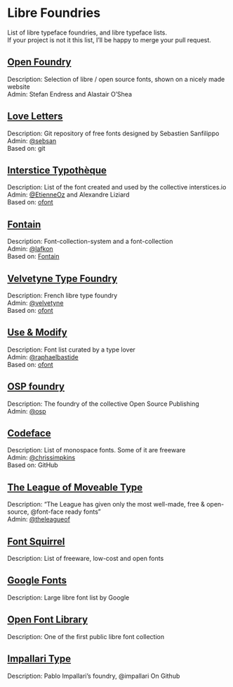 # Libre Foundries

List of libre typeface foundries, and libre typeface lists.  
If your project is not it this list, I’ll be happy to merge your pull request.

## [Open Foundry](http://open-foundry.com)

Description: Selection of libre / open source fonts, shown on a nicely made website  
Admin: Stefan Endress and Alastair O’Shea

## [Love Letters](http://www.love-letters.be/)

Description: Git repository of free fonts designed by Sebastien Sanfilippo   
Admin: [@sebsan](https://github.com/sebsan)  
Based on: git

## [Interstice Typothèque](http://typotheque.interstices.io/)

Description: List of the font created and used by the collective interstices.io   
Admin: [@EtienneOz](https://github.com/etienneoz) and Alexandre Liziard  
Based on: [ofont](https://github.com/raphaelbastide/ofont) 

## [Fontain](http://www.fontain.org/)

Description: Font-collection-system and a font-collection  
Admin: [@lafkon](https://github.com/lafkon)  
Based on: [Fontain](https://github.com/lafkon/fontain)

## [Velvetyne Type Foundry](http://velvetyne.fr/)

Description: French libre type foundry  
Admin: [@velvetyne](https://github.com/velvetyne)  
Based on: [ofont](https://github.com/raphaelbastide/ofont)

## [Use & Modify](http://usemodify.com/)

Description: Font list curated by a type lover  
Admin: [@raphaelbastide](https://github.com/raphaelbastide)  
Based on: [ofont](https://github.com/raphaelbastide/ofont)

## [OSP foundry](http://ospublish.constantvzw.org/foundry/)

Description: The foundry of the collective Open Source Publishing  
Admin: [@osp](https://github.com/osp)

## [Codeface](https://github.com/chrissimpkins/codeface)

Description: List of monospace fonts. Some of it are freeware  
Admin: [@chrissimpkins](https://github.com/chrissimpkins)  
Based on: GitHub

## [The League of Moveable Type](https://www.theleagueofmoveabletype.com/)

Description: “The League has given only the most well-made, free & open-source, @font-face ready fonts”  
Admin: [@theleagueof](https://github.com/theleagueof)  

## [Font Squirrel](http://www.fontsquirrel.com/fonts/list/find_fonts?filter[license][0]=open)

Description: List of freeware, low-cost and open fonts

## [Google Fonts](https://www.google.com/fonts)

Description: Large libre font list by Google  

## [Open Font Library](http://openfontlibrary.org/)

Description: One of the first public libre font collection  

## [Impallari Type](http://www.impallari.com)

Description: Pablo Impallari’s foundry, @impallari On Github
